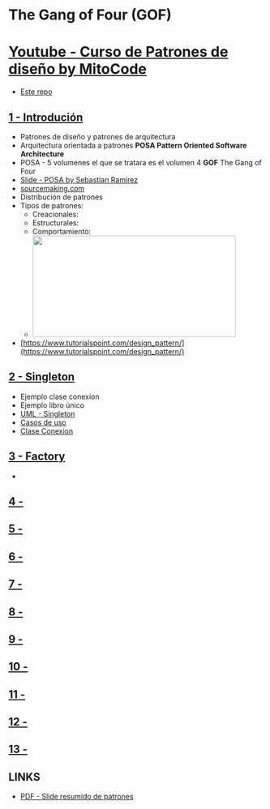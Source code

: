 # The Gang of Four (GOF)
# [Youtube - Curso de Patrones de diseño by MitoCode](https://www.youtube.com/watch?v=gocJeOHtj9w&list=PLvimn1Ins-41Uiugt1WbpyFo1XT1WOquL)
- [Este repo](https://github.com/eacevedof/prj_phptests/tree/master/vendor/DesignPatterns/Gof)

## [1 - Introdución](https://www.youtube.com/watch?v=cwfuydUHZ7o&list=PLvimn1Ins-41Uiugt1WbpyFo1XT1WOquL&index=1)
- Patrones de diseño y patrones de arquitectura
- Arquitectura orientada a patrones **POSA Pattern Oriented Software Architecture**
- POSA - 5 volumenes el que se tratara es el volumen 4 **GOF** The Gang of Four
- [Slide - POSA by Sebastian Ramirez](https://es.slideshare.net/SebastianRamrez2/patrones-diseo-1)
- [sourcemaking.com](https://sourcemaking.com/design_patterns)
- Distribución de patrones 
- Tipos de patrones:
    - Creacionales:
    - Estructurales:
    - Comportamiento:
    - <img src="https://trello-attachments.s3.amazonaws.com/5b014dcaf4507eacfc1b4540/5b868426d6835a7f513bca60/2486d2aa1759be671d65281d7f426759/image.png" height="200" width="400">
- [https://www.tutorialspoint.com/design_pattern/](https://www.tutorialspoint.com/design_pattern/)

## [2 - Singleton](https://www.youtube.com/watch?v=gocJeOHtj9w&list=PLvimn1Ins-41Uiugt1WbpyFo1XT1WOquL&index=2)
- Ejemplo clase conexíon
- Ejemplo libro único
- [UML - Singleton](https://www.tutorialspoint.com/design_pattern/singleton_pattern.htm)
- [Casos de uso](https://sourcemaking.com/design_patterns/singleton)
- [Clase Conexion](https://github.com/eacevedof/prj_phptests/blob/master/vendor/DesignPatterns/Gof/Singleton/Conexion.php)

## [3 - Factory](https://www.youtube.com/watch?v=R6Ef64hDwGo&list=PLvimn1Ins-41Uiugt1WbpyFo1XT1WOquL&index=3)
- 

## [4 - ]()

## [5 - ]()

## [6 - ]()

## [7 - ]()

## [8 - ]()

## [9 - ]()

## [10 - ]()

## [11 - ]()

## [12 - ]()

## [13 - ]()

## LINKS
- [PDF - Slide resumido de patrones](http://siul02.si.ehu.es/~alfredo/iso/06Patrones.pdf)
